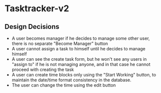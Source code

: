 # Tasktracker-v2

## Design Decisions

* A user becomes manager if he decides to manage some other user, there is no separate "Become Manager" button
* A user cannot assign a task to himself until he decides to manage himself
* A user can see the create task form, but he won't see any users in "assign to" if he is not managing anyone, and in that case he cannot proceed with creating the task
* A user can create time blocks only using the "Start Working" button, to maintain the date/time format consistency in the database.
* The user can change the time using the edit button
